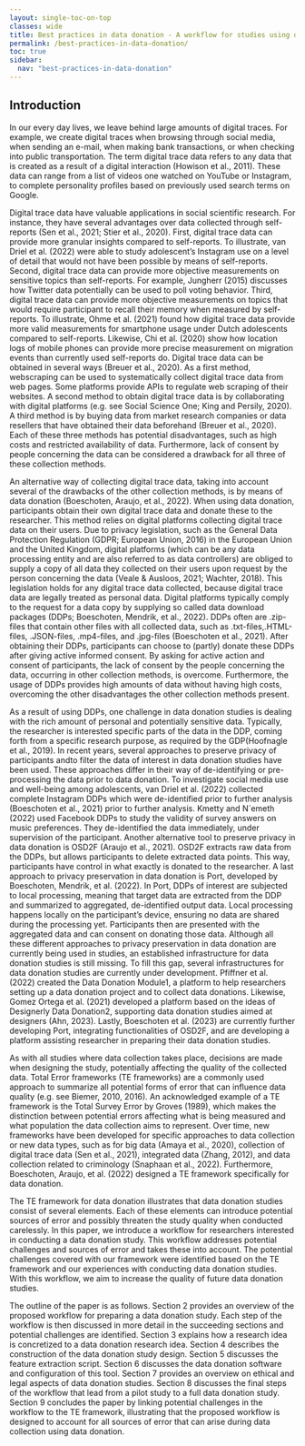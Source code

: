 ```yaml
---
layout: single-toc-on-top
classes: wide
title: Best practices in data donation - A workflow for studies using digital data donation
permalink: /best-practices-in-data-donation/
toc: true
sidebar:
  nav: "best-practices-in-data-donation"
---
```


## Introduction

In our every day lives, we leave behind large amounts of digital traces. For example, we create digital traces when browsing through social media, when sending an e-mail, when making bank transactions, or when checking into public transportation. The term digital trace data refers to any data that is created as a result of a digital interaction (Howison et al., 2011). These data can range from a list of videos one watched on YouTube or Instagram, to complete personality profiles based on previously used search terms on Google. 

Digital trace data have valuable applications in social scientific research. For instance, they have several advantages over data collected through self-reports (Sen et al., 2021; Stier et al., 2020). First, digital trace data can provide more granular insights compared to self-reports. To illustrate, van Driel et al. (2022) were able to study adolescent’s Instagram use on a level of detail that would not have been possible by means of self-reports. Second, digital trace data can provide more objective measurements on sensitive topics than self-reports. For example, Jungherr (2015) discusses how Twitter data potentially can be used to poll voting behavior. Third, digital trace data can provide more objective measurements on topics that would require participant to recall their memory when measured by self-reports. To illustrate, Ohme et al. (2021) found how digital trace data provide more valid measurements for smartphone usage under Dutch adolescents compared to self-reports. Likewise, Chi et al. (2020) show how location logs of mobile phones can provide more precise measurement on migration events than currently used self-reports do. Digital trace data can be obtained in several ways (Breuer et al., 2020). As a first method, webscraping can be used to systematically collect digital trace data from web pages. Some platforms provide APIs to regulate web scraping of their websites. A second method to obtain digital trace data is by collaborating with digital platforms (e.g. see Social Science One; King and Persily, 2020). A third method is by buying data from market research companies or data resellers that have obtained their data beforehand (Breuer et al., 2020). Each of these three methods has potential disadvantages, such as high costs and restricted availability of data. Furthermore, lack of consent by people concerning the data can be considered a drawback for all three of these collection methods.

An alternative way of collecting digital trace data, taking into account several of the drawbacks of the other collection methods, is by means of data donation (Boeschoten, Araujo, et al., 2022). When using data donation, participants obtain their own digital trace data and donate these to the researcher. This method relies on digital platforms collecting digital trace data on their users. Due to privacy legislation, such as the General Data Protection Regulation (GDPR; European Union, 2016) in the European Union and the United Kingdom, digital platforms (which can be any data processing entity and are also referred to as data controllers) are obliged to supply a copy of all data they collected on their users upon request by the person concerning the data (Veale & Ausloos, 2021; Wachter, 2018). This legislation holds for any digital trace data collected, because digital trace data are legally treated as personal data. Digital platforms typically comply to the request for a data copy by supplying so called data download packages (DDPs; Boeschoten, Mendrik, et al., 2022). DDPs often are .zip-files that contain other files with all collected data, such as .txt-files,.HTML-files, .JSON-files, .mp4-files, and .jpg-files (Boeschoten et al., 2021). After obtaining their DDPs, participants can choose to (partly) donate these DDPs after giving active informed consent. By asking for active action and consent of participants, the lack of consent by the people concerning the data, occurring in other collection methods, is overcome. Furthermore, the usage of DDPs provides high amounts of data without having high costs, overcoming the other disadvantages the other collection methods present.

As a result of using DDPs, one challenge in data donation studies is dealing with the rich amount of personal and potentially sensitive data. Typically, the researcher is interested specific parts of the data in the DDP, coming forth from a specific research purpose, as required by the GDP(Hoofnagle et al., 2019). In recent years, several approaches to preserve privacy of participants andto filter the data of interest in data donation studies have been used. These approaches differ in their way of de-identifying or pre-processing the data prior to data donation. To investigate social media use and well-being among adolescents, van Driel et al. (2022) collected complete Instagram DDPs which were de-identified prior to further analysis (Boeschoten et al., 2021) prior to further analysis. Kmetty and N´emeth (2022) used Facebook DDPs to study the validity of survey answers on music preferences. They de-identified the data immediately, under supervision of the participant. Another alternative tool to preserve privacy in data donation is OSD2F (Araujo et al., 2021). OSD2F extracts raw data from the DDPs, but allows participants to delete extracted data points. This way, participants have control in what exactly is donated to the researcher. A last approach to privacy preservation in data donation is Port, developed by Boeschoten, Mendrik, et al. (2022). In Port, DDPs of interest are subjected to local processing, meaning that target data are extracted from the DDP and summarized to aggregated, de-identified output data. Local processing happens locally on the participant’s device, ensuring no data are shared during the processing yet. Participants then are presented with the aggregated data and can consent on donating those data. Although all these different approaches to privacy preservation in data donation are currently
being used in studies, an established infrastructure for data donation studies is still missing. To fill this gap, several infrastructures for data donation studies are currently under development. Pfiffner et al. (2022) created the Data Donation Module1, a platform to help researchers setting up a data donation project and to collect data donations. Likewise, Gomez Ortega et al. (2021) developed a platform based on the ideas of Designerly Data Donation2, supporting data donation studies aimed at designers (Ahn, 2023). Lastly, Boeschoten et al. (2023) are currently further developing Port, integrating functionalities of OSD2F, and are developing a platform assisting researcher in preparing their data donation studies.

As with all studies where data collection takes place, decisions are made when designing the study, potentially affecting the quality of the collected data. Total Error frameworks (TE frameworks) are a commonly used approach to summarize all potential forms of error that can influence data quality (e.g. see Biemer, 2010, 2016). An acknowledged example of a TE framework is the Total Survey Error by Groves (1989), which makes the distinction between potential errors affecting what is being measured and what population the data collection aims to represent. Over time, new frameworks have been developed for specific approaches to data collection or new data types, such as for big data (Amaya et al., 2020), collection of digital trace data (Sen et al., 2021), integrated data (Zhang, 2012), and data collection related to criminology (Snaphaan et al., 2022). Furthermore, Boeschoten, Araujo, et al. (2022) designed a TE framework specifically for data donation.

The TE framework for data donation illustrates that data donation studies consist of several elements. Each of these elements can introduce potential sources of error and possibly threaten the study quality when conducted carelessly. In this paper, we introduce a workflow for researchers interested in conducting a data donation study. This workflow addresses potential challenges and sources of error and takes these into account. The potential challenges covered with our framework were identified based on the TE framework and our experiences with conducting data donation studies. With this workflow, we aim to increase the quality of future data donation studies.

The outline of the paper is as follows. Section 2 provides an overview of the proposed workflow for preparing a data donation study. Each step of the workflow is then discussed in more detail in the succeeding sections and potential challenges are identified. Section 3 explains how a research idea is concretized to a data donation research idea. Section 4 describes the construction of the data donation study design. Section 5 discusses the feature extraction script. Section 6 discusses the data donation software and configuration of this tool. Section 7 provides an overview on ethical and legal aspects of data donation studies. Section 8 discusses the final steps of the workflow that lead from a pilot study to a full data donation study. Section 9 concludes the paper by linking potential challenges in the workflow to the TE framework, illustrating that the proposed workflow is designed to account for all sources of error that can arise during data collection using data donation.
